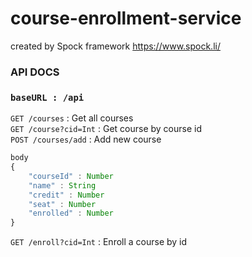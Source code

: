 # course-enrollment-service

created by Spock framework https://www.spock.li/

### API DOCS

### `baseURL : /api` <br>

`GET /courses` : Get all courses <br>
`GET /course?cid=Int` : Get course by course id <br>
`POST /courses/add` : Add new course <br>

```js
body
{
    "courseId" : Number
    "name" : String
    "credit" : Number
    "seat" : Number
    "enrolled" : Number
}
```

`GET /enroll?cid=Int` : Enroll a course by id
